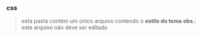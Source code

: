 ### css
> esta pasta contém um único arquivo contendo o **estilo do tema**
> **obs**.: este arquivo não deve ser editado
